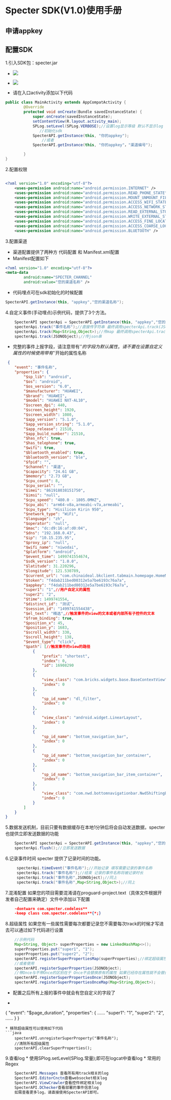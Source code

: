 # Specter SDK(V1.0)使用手册
## 申请appkey

## 配置SDK

 1.引入SDK包：specter.jar

* ![](assets/图片1.png)

* ![](assets/图片2.png)
* 请在入口activity添加以下代码

```java
public class MainActivity extends AppCompatActivity {
    	@Override
    	protected void onCreate(Bundle savedInstanceState) {
        	super.onCreate(savedInstanceState);
        	setContentView(R.layout.activity_main);
        	SPLog.setLevel(SPLog.VERBOSE);//设置log显示等级 默认不显示log
               //初始化sdk
        	SpecterAPI.getInstance(this, "你的appkey");
                //或者
            SpecterAPI.getInstance(this, "你的appkey"，"渠道编号");

    	}
}
```
2.配置权限

```xml

<?xml version="1.0" encoding="utf-8"?>
    <uses-permission android:name="android.permission.INTERNET" />
	<uses-permission android:name="android.permission.READ_PHONE_STATE" />
	<uses-permission android:name="android.permission.MOUNT_UNMOUNT_FILESYSTEMS" />
	<uses-permission android:name="android.permission.ACCESS_WIFI_STATE" />
	<uses-permission android:name="android.permission.ACCESS_NETWORK_STATE" />
	<uses-permission android:name="android.permission.READ_EXTERNAL_STORAGE" />
	<uses-permission android:name="android.permission.WRITE_EXTERNAL_STORAGE" />
	<uses-permission android:name="android.permission.ACCESS_FINE_LOCATION" />
	<uses-permission android:name="android.permission.ACCESS_COARSE_LOCATION" />
	<uses-permission android:name="android.permission.BLUETOOTH" />
```
3.配置渠道
* 渠道配置提供了两种方 代码配置 和 Manifest.xml配置
* Manifest配置如下
```xml
<?xml version="1.0" encoding="utf-8"?>
<meta-data
    	android:name="SPECTER_CHANNEL"
    	android:value="您的渠道名称" />
```
* 代码埋点可在sdk初始化的时候配置
```java
SpecterAPI.getInstance(this, "appkey","您的渠道名称");
```

4.自定义事件(手动埋点)示例代码，提供了3个方法。

```java
    SpecterAPI specterApi = SpecterAPI.getInstance(this, "appkey","您的渠道名称");
    specterApi.track("事件名称");//直接传字符串 最终调用specterApi.track(JSONObject)
    specterApi.track(Map<String,Object>);//传map 最终调用specterApi.track(JSONObject)
    specterApi.track(JSONObject);//传json串
```
* 完整的事件上报字段，请注意带有'$'的字段为默认属性，请不要在设置自定义属性的时候使用带有'$'开始的属性名称

```json
 {
    "event": "事件名称",
    "properties": {
        "$sp_lib": "android",
        "$os": "android",
        "$os_version": "6.0",
        "$manufacturer": "HUAWEI",
        "$brand": "HUAWEI",
        "$model": "HUAWEI NXT-AL10",
        "$screen_dpi": 440,
        "$screen_height": 1920,
        "$screen_width": 1080,
        "$app_version": "5.1.0",
        "$app_version_string": "5.1.0",
        "$app_release": 21510,
        "$app_build_number": 21510,
        "$has_nfc": true,
        "$has_telephone": true,
        "$wifi": true,
        "$bluetooth_enabled": true,
        "$bluetooth_version": "ble",
        "$fpid": "",
        "$channel": "渠道",
        "$capacity": "24.61 GB",
        "$memory": "2.73 GB",
        "$cpu_count": 8,
        "$cpu_serial": "",
        "$imei": "861918038151750",
        "$imsi": "null",
        "$cpu_speed": "480.0 - 1805.0MHZ",
        "$cpu_abi": "arm64-v8a,armeabi-v7a,armeabi",
        "$cpu_type": "Hisilicon Kirin 950",
        "$network_type": "WiFi",
        "$language": "zh",
        "$operator": "null",
        "$mac": "dc:d9:16:af:d0:04",
        "$dns": "192.168.0.43",
        "$ip": "10.15.235.95",
        "$proxy_ip": "null",
        "$wifi_name": "niwodai",
        "$platform": "android",
        "$event_time": 1499741554674,
        "$sdk_version": "1.0.0",
        "$latitude": 31.220296,
        "$longitude": 121.530789,
        "$current_url": "com.chinaideal.bkclient.tabmain.homepage.HomeMainAc",
        "$token": "f4dab211bed00312e5a7be6193c76a7a",
        "$appkey": "f4dab211bed00312e5a7be6193c76a7a",
        "super1": "1",//用户自定义的属性
        "super2": "2",
        "$time": 1499741554,
        "$distinct_id": "测试",
        "$session_id": "1499741554438",
        "$el_text": "精选",//触发事件的view的文本或者内部所有子控件的文本
        "$from_binding": true,
        "$position_x": 45,
        "$position_y": 1683,
        "$scroll_width": 330,
        "$scroll_height": 138,
        "$event_type": "click",
        "$path": [//触发事件的view的路径
            {
                "prefix": "shortest",
                "index": 0,
                "id": 16908290
            },
            {
                "view_class": "com.bricks.widgets.base.BaseContextView",
                "index": 0
            },
            {
                "sp_id_name": "dl_filter",
                "index": 0
            },
            {
                "view_class": "android.widget.LinearLayout",
                "index": 0
            },
            {
                "sp_id_name": "bottom_navigation_bar",
                "index": 0
            },
            {
                "sp_id_name": "bottom_navigation_bar_container",
                "index": 0
            },
            {
                "sp_id_name": "bottom_navigation_bar_item_container",
                "index": 0
            },
            {
                "view_class": "com.nwd.bottomnavigationbar.NwdShiftingBottomNavigationTab",
                "index": 0
            }
        ]
    }
}
```

5.数据发送机制，目前只要有数据缓存在本地1分钟后将会自动发送数据，specter也提供立即发送数据的功能

```java
    SpecterAPI specterApi = SpecterAPI.getInstance(this, "appkey","您的渠道名称");
    specterApi.flush();//立即发送数据
```
6.记录事件时间 specter 提供了记录时间的功能。

```java
     specterApi.timeEvent("事件名称");//开始记录 填写需要记录的事件名称
     specterApi.track("事件名称");//结束 记录的事件名称将被记录时长
     specterApi.track("事件名称",JSONObject);//同上
     specterApi.track("事件名称",Map<String,Object>);//同上
```

7.混淆配置 如果您的项目需要混淆请在proguard-project.text（具体文件根据开发者自己配置来确定）文件中添加以下配置

```json
    -dontwarn com.specter.codeless**
    -keep class com.specter.codeless**{*;}
```
8.超级属性 如果您有一些属性需要每次都要记录您不需要每次track的时候才写进去可以通过如下代码进行设置

```java
    //示例代码
    Map<String, Object> superProperties = new LinkedHashMap<>();
    superProperties.put("super1", "1");
    superProperties.put("super2", "2");
    specterAPI.registerSuperPropertiesMap(superProperties);//绑定超级属性
    //或者使用
    specterAPI.registerSuperProperties(JSONObject);
    //带Once与不带Once的区别在于 Once不会替换原有的属性 如果已经存在属性就不会替换
    specterAPI.registerSuperPropertiesOnce(JSONObject);
    specterAPI.registerSuperPropertiesOnceMap(Map<String,Object>);

```
* 配置之后所有上报的事件中就会有您自定义的字段了
* ```json
{
    "event": "$page_duration",
    "properties": {
        ......
        "super1": "1",
        "super2": "2",
        ......
    }
}
```
* 移除超级属性可以使用如下代码
```java
    specterAPI.unregisterSuperProperty("事件名称");
    //清除所有超级属性
    specterAPI.clearSuperProperties();
```

9.查看log
	   * 使用SPlog.setLevel(SPlog.常量);即可在logcat中查看log
	   * 常用的Regex	
	
```java
    SpecterAPI.Messages 查看所有用track相关的log
    SpecterAPI.EditorCnctn查看websocket相关log
    SpecterAPI.ViewCrawler查看控件绑定相关log
    SpecterAPI.DChecker查看部署的事件信息log
    如需查看更多log，请直接使用SpecterAPI即可。

```	

